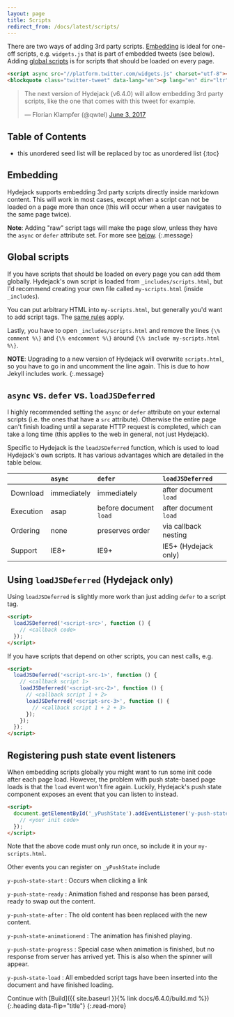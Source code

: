 ```yaml
---
layout: page
title: Scripts
redirect_from: /docs/latest/scripts/
---
```


There are two ways of adding 3rd party scripts.
[Embedding](#embedding) is ideal for one-off scripts, e.g. `widgets.js` that is part of embedded tweets (see below).
Adding [global scripts](#global-scripts) is for scripts that should be loaded on every page.

```html
<script async src="//platform.twitter.com/widgets.js" charset="utf-8"></script>
<blockquote class="twitter-tweet" data-lang="en"><p lang="en" dir="ltr">The next version of Hydejack (v6.4.0) will allow embedding 3rd party scripts, like the one that comes with this tweet for example.</p>&mdash; Florian Klampfer (@qwtel) <a href="https://twitter.com/qwtel/status/871098943505039362">June 3, 2017</a></blockquote>
```

<script async src="//platform.twitter.com/widgets.js" charset="utf-8"></script>
<blockquote class="twitter-tweet" data-lang="en"><p lang="en" dir="ltr">The next version of Hydejack (v6.4.0) will allow embedding 3rd party scripts, like the one that comes with this tweet for example.</p>&mdash; Florian Klampfer (@qwtel) <a href="https://twitter.com/qwtel/status/871098943505039362">June 3, 2017</a></blockquote>

## Table of Contents
* this unordered seed list will be replaced by toc as unordered list
{:toc}

## Embedding
Hydejack supports embedding 3rd party scripts directly inside markdown content. This will work in most cases, except when a script can not be loaded on a page more than once (this will occur when a user navigates to the same page twice).

**Note**: Adding "raw" script tags will make the page slow, unless they have the `async` or `defer` attribute set. For more see [below](#async-vs-defer-vs-loadjsdeferred).
{:.message}

## Global scripts
If you have scripts that should be loaded on every page you can add them globally.
Hydejack's own script is loaded from `_includes/scripts.html`, but I'd recommend creating your own file called `my-scripts.html` (inside `_includes`).

You can put arbitrary HTML into `my-scripts.html`, but generally you'd want to add script tags. The [same rules](#async-vs-defer-vs-loadjsdeferred) apply.

Lastly, you have to open `_includes/scripts.html` and remove the lines `{\% comment %\}` and `{\% endcomment %\}` around `{\% include my-scripts.html %\}`.

**NOTE**: Upgrading to a new version of Hydejack will overwrite `scripts.html`, so you have to go in and uncomment the line again. This is due to how Jekyll includes work.
{:.message}

## `async` vs. `defer` vs. `loadJSDeferred`
I highly recommended setting the `async` or `defer` attribute on your external scripts (i.e. the ones that have a `src` attribute).
Otherwise the entire page can't finish loading until a separate HTTP request is completed, which can take a long time (this applies to the web in general, not just Hydejack).

Specific to Hydejack is the `loadJSDeferred` function, which is used to load Hydejack's own scripts. It has various advantages which are detailed in the table below.

|           | `async`     | `defer`                | `loadJSDeferred`      |
|:----------|:------------|:-----------------------|:----------------------|
| Download  | immediately | immediately            | after document `load` |
| Execution | asap        | before document `load` | after document `load` |
| Ordering  | none        | preserves order        | via callback nesting  |
| Support   | IE8+        | IE9+                   | IE5+ (Hydejack only)  |

## Using `loadJSDeferred` (Hydejack only)
Using `loadJSDeferred` is slightly more work than just adding `defer` to a script tag.

```html
<script>
  loadJSDeferred('<script-src>', function () {
    // <callback code>
  });
</script>
```

If you have scripts that depend on other scripts, you can nest calls, e.g.

```html
<script>
  loadJSDeferred('<script-src-1>', function () {
    // <callback script 1>
    loadJSDeferred('<script-src-2>', function () {
      // <callback script 1 + 2>
      loadJSDeferred('<script-src-3>', function () {
        // <callback script 1 + 2 + 3>
      });
    });
  });
</script>
```

## Registering push state event listeners
When embedding scripts globally you might want to run some init code after each page load. However, the problem with push state-based page loads is that the `load` event won't fire again. Luckily, Hydejack's push state component exposes an event that you can listen to instead.

```html
<script>
  document.getElementById('_yPushState').addEventListener('y-push-state-load', function() {
    // <your init code>
  });
</script>
```

Note that the above code must only run once, so include it in your `my-scripts.html`.

Other events you can register on `_yPushState` include

`y-push-state-start`
: Occurs when clicking a link

`y-push-state-ready`
: Animation fished and response has been parsed, ready to swap out the content.

`y-push-state-after`
: The old content has been replaced with the new content.

`y-push-state-animationend`
: The animation has finished playing.

`y-push-state-progress`
: Special case when animation is finished, but no response from server has arrived yet. This is also when the spinner will appear.

`y-push-state-load`
: All embedded script tags have been inserted into the document and have finished loading.

Continue with [Build]({{ site.baseurl }}{% link docs/6.4.0/build.md %}){:.heading data-flip="title"}
{:.read-more}
